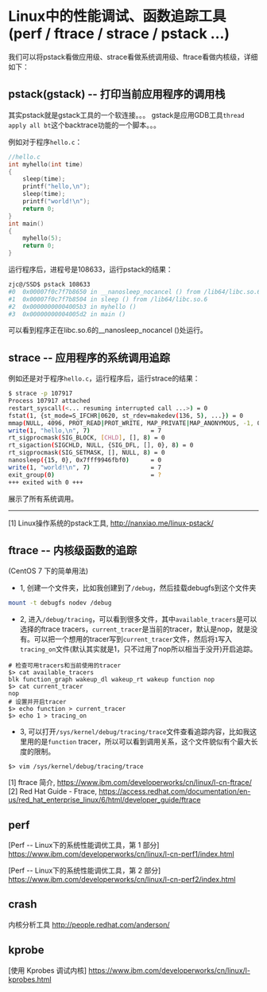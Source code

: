 # Linux中的性能调试、函数追踪工具(perf / ftrace / strace / pstack ...)

我们可以将pstack看做应用级、strace看做系统调用级、ftrace看做内核级，详细如下：


## pstack(gstack) -- 打印当前应用程序的调用栈

其实pstack就是gstack工具的一个软连接。。。 gstack是应用GDB工具`thread apply all bt`这个backtrace功能的一个脚本。。。

例如对于程序`hello.c`：
```cpp
//hello.c
int myhello(int time)
{
    sleep(time);
    printf("hello,\n");
    sleep(time);
    printf("world!\n");
    return 0;
}
int main()
{
    myhello(5);
    return 0;
}
```
运行程序后，进程号是108633，运行pstack的结果：
```bash
zjc@/SSD$ pstack 108633
#0  0x00007f0c7f7b8650 in __nanosleep_nocancel () from /lib64/libc.so.6
#1  0x00007f0c7f7b8504 in sleep () from /lib64/libc.so.6
#2  0x00000000004005b3 in myhello ()
#3  0x00000000004005d2 in main ()
```
可以看到程序正在libc.so.6的__nanosleep_nocancel ()处运行。

## strace -- 应用程序的系统调用追踪

例如还是对于程序`hello.c`，运行程序后，运行strace的结果：
```bash
$ strace -p 107917
Process 107917 attached
restart_syscall(<... resuming interrupted call ...>) = 0
fstat(1, {st_mode=S_IFCHR|0620, st_rdev=makedev(136, 5), ...}) = 0
mmap(NULL, 4096, PROT_READ|PROT_WRITE, MAP_PRIVATE|MAP_ANONYMOUS, -1, 0) = 0x7fdb2b2c2000
write(1, "hello,\n", 7)                 = 7
rt_sigprocmask(SIG_BLOCK, [CHLD], [], 8) = 0
rt_sigaction(SIGCHLD, NULL, {SIG_DFL, [], 0}, 8) = 0
rt_sigprocmask(SIG_SETMASK, [], NULL, 8) = 0
nanosleep({15, 0}, 0x7fff9946fbf0)      = 0
write(1, "world!\n", 7)                 = 7
exit_group(0)                           = ?
+++ exited with 0 +++
```
展示了所有系统调用。

---

[1] Linux操作系统的pstack工具, http://nanxiao.me/linux-pstack/


## ftrace -- 内核级函数的追踪
(CentOS 7 下的简单用法)

- 1, 创建一个文件夹，比如我创建到了`/debug`，然后挂载debugfs到这个文件夹
```bash
mount -t debugfs nodev /debug
```
- 2, 进入`/debug/tracing`，可以看到很多文件，其中`available_tracers`是可以选择的ftrace tracers，`current_tracer`是当前的tracer，默认是nop，就是没有。可以把一个想用的tracer写到`current_tracer`文件，然后将`1`写入`tracing_on`文件(默认其实就是1，只不过用了nop所以相当于没开)开启追踪。
```
# 检查可用tracers和当前使用的tracer
$> cat available_tracers                                                                                           
blk function_graph wakeup_dl wakeup_rt wakeup function nop
$> cat current_tracer
nop
# 设置并开启tracer
$> echo function > current_tracer
$> echo 1 > tracing_on
```
- 3, 可以打开`/sys/kernel/debug/tracing/trace`文件查看追踪内容，比如我这里用的是`function` tracer，所以可以看到调用关系，这个文件貌似有个最大长度的限制。
```
$> vim /sys/kernel/debug/tracing/trace
```

[1] ftrace 简介, https://www.ibm.com/developerworks/cn/linux/l-cn-ftrace/
[2] Red Hat Guide - Ftrace, https://access.redhat.com/documentation/en-us/red_hat_enterprise_linux/6/html/developer_guide/ftrace

## perf
[Perf -- Linux下的系统性能调优工具，第 1 部分] https://www.ibm.com/developerworks/cn/linux/l-cn-perf1/index.html

[Perf -- Linux下的系统性能调优工具，第 2 部分] 
https://www.ibm.com/developerworks/cn/linux/l-cn-perf2/index.html


## crash

内核分析工具
http://people.redhat.com/anderson/

## kprobe
[使用 Kprobes 调试内核] https://www.ibm.com/developerworks/cn/linux/l-kprobes.html